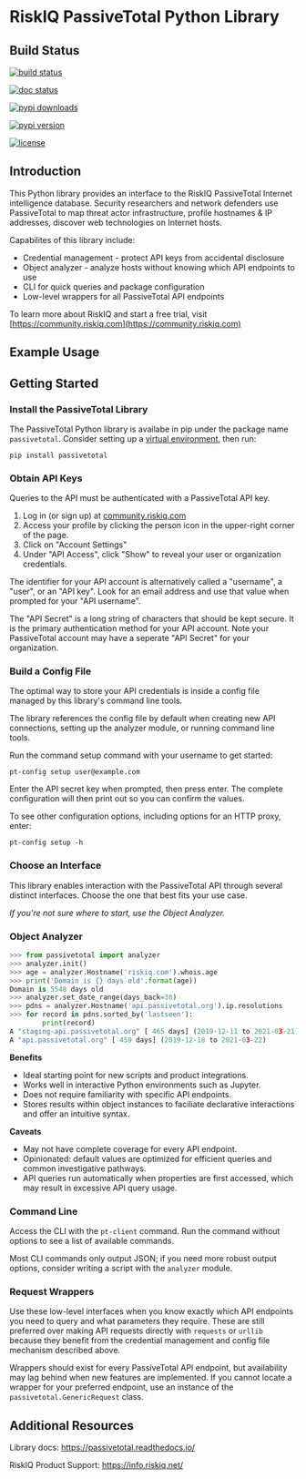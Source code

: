 # RiskIQ PassiveTotal Python Library

## Build Status
[![build status](https://travis-ci.org/passivetotal/python_api.svg)](https://travis-ci.org/passivetotal/python_api)

[![doc status](https://readthedocs.org/projects/passivetotal/badge/?version=latest)](https://readthedocs.org/projects/passivetotal/?badge=latest)

[![pypi downloads](https://img.shields.io/pypi/dm/passivetotal.svg)](https://pypi.python.org/pypi/passivetotal/)

[![pypi version](https://img.shields.io/pypi/v/passivetotal.svg)](https://pypi.python.org/pypi/passivetotal)

[![license](https://img.shields.io/pypi/l/passivetotal.svg)](https://pypi.python.org/pypi/passivetotal/)

## Introduction

This Python library provides an interface to the RiskIQ PassiveTotal Internet
intelligence database. Security researchers and network defenders use 
PassiveTotal to map threat actor infrastructure, profile hostnames & IP
addresses, discover web technologies on Internet hosts.

Capabilites of this library include:
* Credential management - protect API keys from accidental disclosure
* Object analyzer - analyze hosts without knowing which API endpoints to use
* CLI for quick queries and package configuration
* Low-level wrappers for all PassiveTotal API endpoints

To learn more about RiskIQ and start a free trial, visit [https://community.riskiq.com](https://community.riskiq.com)

## Example Usage


## Getting Started

### Install the PassiveTotal Library
The PassiveTotal Python library is availabe in pip under the package name `passivetotal`. Consider setting up a [virtual environment](https://docs.python.org/3/library/venv.html), then run:
```
pip install passivetotal
```

### Obtain API Keys
Queries to the API must be authenticated with a PassiveTotal API key.

1. Log in (or sign up) at [community.riskiq.com](https://community.riskiq.com)
2. Access your profile by clicking the person icon in the upper-right corner of the page.
3. Click on "Account Settings"
4. Under "API Access", click "Show" to reveal your user or organization credentials.

The identifier for your API account is alternatively called a "username", a "user", or
an "API key". Look for an email address and use that value when prompted for your 
"API username".

The "API Secret" is a long string of characters that should be kept secure. It is
the primary authentication method for your API account. Note your PassiveTotal 
account may have a seperate "API Secret" for your organization.


### Build a Config File
The optimal way to store your API credentials is inside a config file managed by
this library's command line tools. 

The library references the config file by default when creating new API connections, 
setting up the analyzer module, or running command line tools.

Run the command setup command with your username to get started:
```
pt-config setup user@example.com
```

Enter the API secret key when prompted, then press enter. The complete configuration
will then print out so you can confirm the values.

To see other configuration options, including options for an HTTP proxy, enter:
```
pt-config setup -h
```


### Choose an Interface
This library enables interaction with the PassiveTotal API through several distinct
interfaces. Choose the one that best fits your use case.

*If you're not sure where to start, use the Object Analyzer.*

### Object Analyzer
```python
>>> from passivetotal import analyzer
>>> analyzer.init()
>>> age = analyzer.Hostname('riskiq.com').whois.age
>>> print('Domain is {} days old'.format(age))
Domain is 5548 days old
>>> analyzer.set_date_range(days_back=30)
>>> pdns = analyzer.Hostname('api.passivetotal.org').ip.resolutions
>>> for record in pdns.sorted_by('lastseen'):
        print(record)
A "staging-api.passivetotal.org" [ 465 days] (2019-12-11 to 2021-03-21)
A "api.passivetotal.org" [ 459 days] (2019-12-18 to 2021-03-22)
```
**Benefits**
* Ideal starting point for new scripts and product integrations.
* Works well in interactive Python environments such as Jupyter.
* Does not require familiarity with specific API endpoints. 
* Stores results within object instances to faciliate declarative interactions
  and offer an intuitive syntax.

**Caveats**
* May not have complete coverage for every API endpoint.
* Opinionated: default values are optimized for efficient queries and
  common investigative pathways.
* API queries run automatically when properties are first accessed, 
  which may result in excessive API query usage.


### Command Line
Access the CLI with the `pt-client` command. Run the command without options to
see a list of available commands. 

Most CLI commands only output JSON; if you need more robust output options,
consider writing a script with the `analyzer` module.


### Request Wrappers
Use these low-level interfaces when you know exactly which API endpoints you need
to query and what parameters they require. These are still preferred over making
API requests directly with `requests` or `urllib` because they benefit from
the credential management and config file mechanism described above. 

Wrappers should exist for every PassiveTotal API endpoint, but availability may
lag behind when new features are implemented. If you cannot locate a wrapper for
your preferred endpoint, use an instance of the `passivetotal.GenericRequest` class.


## Additional Resources

Library docs: https://passivetotal.readthedocs.io/

RiskIQ Product Support: https://info.riskiq.net/

